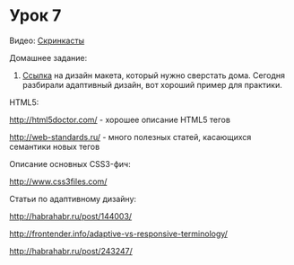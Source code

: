 # Урок 7

Видео:
[Скринкасты](https://www.youtube.com/playlist?list=PLJp_TYmDAIlC2exVkM6bQsFksR_MFsWAX)

Домашнее задание:

1. [Ссылка](/lesson_07/Responsive_Design_Test.zip) на дизайн макета, который нужно сверстать дома. Сегодня разбирали адаптивный дизайн, вот хороший пример для практики.


HTML5:


http://html5doctor.com/ - хорошее описание HTML5 тегов

http://web-standards.ru/ - много полезных статей, касающихся семантики новых тегов


Описание основных CSS3-фич:

http://www.css3files.com/


Статьи по адаптивному дизайну:

http://habrahabr.ru/post/144003/

http://frontender.info/adaptive-vs-responsive-terminology/

http://habrahabr.ru/post/243247/
